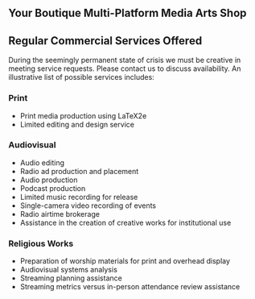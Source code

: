 ## Your Boutique Multi-Platform Media Arts Shop

## Regular Commercial Services Offered

During the seemingly permanent state of crisis we must be creative in meeting service requests.  Please contact us to discuss availability.  An illustrative list of possible services includes:

### Print

* Print media production using LaTeX2e
* Limited editing and design service

### Audiovisual

* Audio editing
* Radio ad production and placement
* Audio production
* Podcast production
* Limited music recording for release
* Single-camera video recording of events
* Radio airtime brokerage
* Assistance in the creation of creative works for institutional use

### Religious Works

* Preparation of worship materials for print and overhead display  
* Audiovisual systems analysis  
* Streaming planning assistance  
* Streaming metrics versus in-person attendance review assistance
